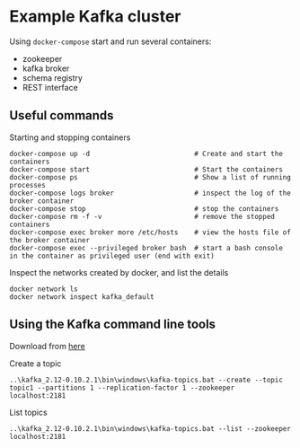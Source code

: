# Example Kafka cluster

Using `docker-compose` start and run several containers:
- zookeeper
- kafka broker
- schema registry
- REST interface

## Useful commands

Starting and stopping containers

```console
docker-compose up -d                          # Create and start the containers
docker-compose start                          # Start the containers
docker-compose ps                             # Show a list of running processes
docker-compose logs broker                    # inspect the log of the broker container
docker-compose stop                           # stop the containers
docker-compose rm -f -v                       # remove the stopped containers
docker-compose exec broker more /etc/hosts    # view the hosts file of the broker container
docker-compose exec --privileged broker bash  # start a bash console in the container as privileged user (end with exit)
```

Inspect the networks created by docker, and list the details
```console
docker network ls
docker network inspect kafka_default
```

## Using the Kafka command line tools
Download from [here]()

Create a topic
```console
..\kafka_2.12-0.10.2.1\bin\windows\kafka-topics.bat --create --topic topic1 --partitions 1 --replication-factor 1 --zookeeper localhost:2181
```

List topics
```console
..\kafka_2.12-0.10.2.1\bin\windows\kafka-topics.bat --list --zookeeper localhost:2181
```

